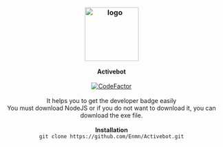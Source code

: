 <h3 align="center"><img src="https://i0.wp.com/www.followchain.org/wp-content/uploads/2022/11/icons8-source-code-350.png?w=350&ssl=1" alt="logo" height="125px"></h3>

<p align="center">
    <b>Activebot</b><br>
    <br>
    <a href="https://www.codefactor.io/repository/github/entysec/ghost"><img src="https://www.codefactor.io/repository/github/entysec/ghost/badge" alt="CodeFactor" /></a><br>
    <br>
    It helps you to get the developer badge easily<br> You must download NodeJS or if you do not want to download it, you can download the exe file.
    <br>
    <br>
    <b>Installation</b><br>
    <code>git clone https://github.com/Enmn/Activebot.git</code>
</p>
